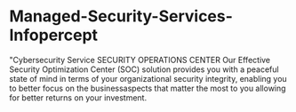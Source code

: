 # Managed-Security-Services-Infopercept
"Cybersecurity Service SECURITY OPERATIONS CENTER Our Effective Security Optimization Center (SOC) solution provides you with a peaceful state of mind in terms of your organizational security integrity, enabling you to better focus on the businessaspects that matter the most to you allowing for better returns on your investment.
